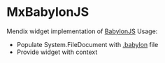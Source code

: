 # MxBabylonJS

Mendix widget implementation of [BabylonJS](https://www.babylonjs.com/)
Usage:
* Populate System.FileDocument with [.babylon](https://doc.babylonjs.com/resources/file_format_map_(.babylon)) file
* Provide widget with context
